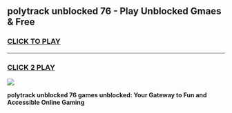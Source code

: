 
## polytrack unblocked 76 - Play Unblocked Gmaes & Free
<h3>
<a href="https://news.freeplayer.one?title=polytrack_unblocked_76&ref=16F">CLICK TO PLAY</a></h3>
<hr>

<h3>
<a href="https://news.freeplayer.one?title=polytrack_unblocked_76&ref=16F">CLICK 2 PLAY</a>
  
</h3>

<a href="https://news.freeplayer.one?title=polytrack_unblocked_76&ref=16F/"><img src="https://clearcache.store/games.png"></a>


**polytrack unblocked 76 games unblocked: Your Gateway to Fun and Accessible Online Gaming**
